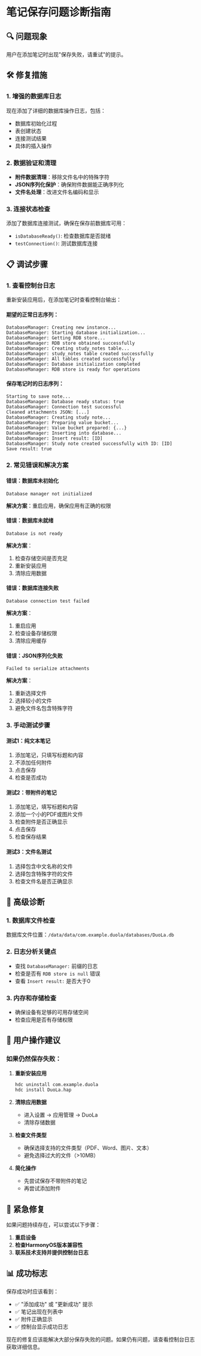# 笔记保存问题诊断指南

## 🔍 问题现象
用户在添加笔记时出现"保存失败，请重试"的提示。

## 🛠 修复措施

### 1. **增强的数据库日志**
现在添加了详细的数据库操作日志，包括：
- 数据库初始化过程
- 表创建状态
- 连接测试结果
- 具体的插入操作

### 2. **数据验证和清理**
- **附件数据清理**：移除文件名中的特殊字符
- **JSON序列化保护**：确保附件数据能正确序列化
- **文件名处理**：改进文件名编码和显示

### 3. **连接状态检查**
添加了数据库连接测试，确保在保存前数据库可用：
- `isDatabaseReady()`: 检查数据库是否就绪
- `testConnection()`: 测试数据库连接

## 📋 调试步骤

### 1. **查看控制台日志**
重新安装应用后，在添加笔记时查看控制台输出：

#### 期望的正常日志序列：
```
DatabaseManager: Creating new instance...
DatabaseManager: Starting database initialization...
DatabaseManager: Getting RDB store...
DatabaseManager: RDB store obtained successfully
DatabaseManager: Creating study_notes table...
DatabaseManager: study_notes table created successfully
DatabaseManager: All tables created successfully
DatabaseManager: Database initialization completed
DatabaseManager: RDB store is ready for operations
```

#### 保存笔记时的日志序列：
```
Starting to save note...
DatabaseManager: Database ready status: true
DatabaseManager: Connection test successful
Cleaned attachments JSON: [...]
DatabaseManager: Creating study note...
DatabaseManager: Preparing value bucket...
DatabaseManager: Value bucket prepared: {...}
DatabaseManager: Inserting into database...
DatabaseManager: Insert result: [ID]
DatabaseManager: Study note created successfully with ID: [ID]
Save result: true
```

### 2. **常见错误和解决方案**

#### 错误：数据库未初始化
```
Database manager not initialized
```
**解决方案**：重启应用，确保应用有正确的权限

#### 错误：数据库未就绪
```
Database is not ready
```
**解决方案**：
1. 检查存储空间是否充足
2. 重新安装应用
3. 清除应用数据

#### 错误：数据库连接失败
```
Database connection test failed
```
**解决方案**：
1. 重启应用
2. 检查设备存储权限
3. 清除应用缓存

#### 错误：JSON序列化失败
```
Failed to serialize attachments
```
**解决方案**：
1. 重新选择文件
2. 选择较小的文件
3. 避免文件名包含特殊字符

### 3. **手动测试步骤**

#### 测试1：纯文本笔记
1. 添加笔记，只填写标题和内容
2. 不添加任何附件
3. 点击保存
4. 检查是否成功

#### 测试2：带附件的笔记
1. 添加笔记，填写标题和内容
2. 添加一个小的PDF或图片文件
3. 检查附件是否正确显示
4. 点击保存
5. 检查保存结果

#### 测试3：文件名测试
1. 选择包含中文名称的文件
2. 选择包含特殊字符的文件
3. 检查文件名是否正确显示

## 🔧 高级诊断

### 1. **数据库文件检查**
数据库文件位置：`/data/data/com.example.duola/databases/DuoLa.db`

### 2. **日志分析关键点**
- 查找 `DatabaseManager:` 前缀的日志
- 检查是否有 `RDB store is null` 错误
- 查看 `Insert result:` 是否大于0

### 3. **内存和存储检查**
- 确保设备有足够的可用存储空间
- 检查应用是否有存储权限

## 📱 用户操作建议

### 如果仍然保存失败：

1. **重新安装应用**
   ```bash
   hdc uninstall com.example.duola
   hdc install DuoLa.hap
   ```

2. **清除应用数据**
   - 进入设置 → 应用管理 → DuoLa
   - 清除存储数据

3. **检查文件类型**
   - 确保选择支持的文件类型（PDF、Word、图片、文本）
   - 避免选择过大的文件（>10MB）

4. **简化操作**
   - 先尝试保存不带附件的笔记
   - 再尝试添加附件

## 🚨 紧急修复

如果问题持续存在，可以尝试以下步骤：

1. **重启设备**
2. **检查HarmonyOS版本兼容性**
3. **联系技术支持并提供控制台日志**

## 📊 成功标志

保存成功时应该看到：
- ✅ "添加成功" 或 "更新成功" 提示
- ✅ 笔记出现在列表中
- ✅ 附件正确显示
- ✅ 控制台显示成功日志

现在的修复应该能解决大部分保存失败的问题。如果仍有问题，请查看控制台日志获取详细信息。 